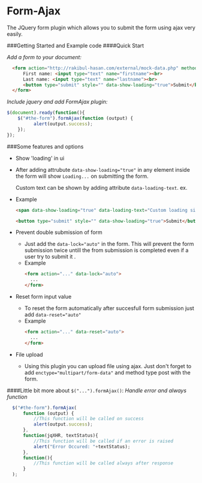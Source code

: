 # Form-Ajax
The JQuery form plugin which allows you to submit the form using ajax very easily.

###Getting Started and Example code
####Quick Start

*Add a form to your document:*
```html
  <form action="http://rakibul-hasan.com/external/mock-data.php" method="post" id="the-form">
      First name: <input type="text" name="firstname"><br>
      Last name: <input type="text" name="lastname"><br>
      <button type="submit" style="" data-show-loading="true">Submit</button>
  </form>
```

*Include jquery and add FormAjax plugin:*
```javascript
$(document).ready(function(){
    $("#the-form").formAjax(function (output) {
          alert(output.success);
    });
});
```
###Some features and options
* Show 'loading' in ui
 * After adding attrubute `data-show-loading="true"` in any element inside the form will show `Loading...` on submitting the form.
    
    Custom text can be shown by adding attribute `data-loading-text`. ex.
  
 * Example  
    ```html
    <span data-show-loading="true" data-loading-text="Custom loading sign..."></span>
    ```
    ```html
    <button type="submit" style="" data-show-loading="true">Submit</button>
    ```

* Prevent double submission of form
  * Just add the `data-lock="auto"` in the form.
    This will prevent the form submission twice untill the from submission is completed even if a user try to submit it .
  * Example
    ```html
    <form action="..." data-lock="auto">
      ...
    </form>
    ```
* Reset form input value
  * To reset the form automatically after succesfull form submission just add `data-reset="auto"`
  * Example
    ```html
    <form action="..." data-reset="auto">
      ...
    </form>
    ```
    
* File upload
  * Using this plugin you can upload file using ajax. Just don't forget to add `enctype="multipart/form-data"` and method type post with the form.


####Little bit more about `$("...").formAjax()`:
*Handle error and always function*
```javascript
  $("#the-form").formAjax(
      function (output) {
          //This function will be called on success
          alert(output.success);
      },
      function(jqXHR, textStatus){
          //This function will be called if an error is raised
          alert("Error Occured: "+textStatus);
      },
      function(){
          //This function will be called always after response
      }
  );

```
